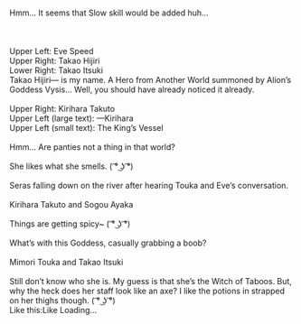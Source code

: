 <br/>
<br/>
<br/>
<br/>
Hmm… It seems that Slow skill would be added huh…<br/>
<br/>
 <br/>
<br/>
Upper Left: Eve Speed<br/>
Upper Right: Takao Hijiri<br/>
Lower Right: Takao Itsuki<br/>
Takao Hijiri— is my name. A Hero from Another World summoned by Alion’s Goddess Vysis… Well, you should have already noticed it already.<br/>
<br/>
Upper Right: Kirihara Takuto<br/>
Upper Left (large text): —Kirihara<br/>
Upper Left (small text): The King’s Vessel<br/>
<br/>
Hmm… Are panties not a thing in that world?<br/>
<br/>
She likes what she smells. ( ͡° ͜ʖ ͡°)<br/>
<br/>
Seras falling down on the river after hearing Touka and Eve’s conversation.<br/>
<br/>
Kirihara Takuto and Sogou Ayaka<br/>
<br/>
Things are getting spicy~ ( ͡° ͜ʖ ͡°)<br/>
<br/>
What’s with this Goddess, casually grabbing a boob?<br/>
<br/>
Mimori Touka and Takao Itsuki<br/>
<br/>
Still don’t know who she is. My guess is that she’s the Witch of Taboos. But, why the heck does her staff look like an axe? I like the potions in strapped on her thighs though. ( ͡° ͜ʖ ͡°)<br/>
Like this:Like Loading... <br/>
<br/>
<br/>
<br/>
<br/>
